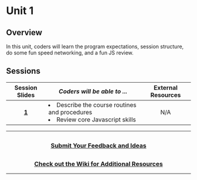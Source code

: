 # Unit 1

## Overview
In this unit, coders will learn the program expectations, session structure, do some fun speed networking, and a fun JS review.



## Sessions 
|Session Slides|*Coders will be able to ...*|External Resources
|:-------:|-------|:-------:|
|[**1**](https://docs.google.com/presentation/d/1YtD5KtauXjp8KfQ3ADUvamc1JTE4edq5-x2VvCkB6AM/edit#slide=id.ge80e224bf9_0_295)|<li>Describe the course routines and procedures</li><li>Review core Javascript skills</li>|N/A|
---
## <h3 align="center"><a href="https://docs.google.com/forms/d/e/1FAIpQLSc4oUNSthmU63TqlzUOOWd3buX3tGVIPRNDm0tsLB_nOONRLQ/viewform">Submit Your Feedback and Ideas</a></h3>

## <h3 align="center"><a href="https://github.com/itscodenation/curriculum-21-22/wiki">Check out the Wiki for Additional Resources</a></h3>

---
